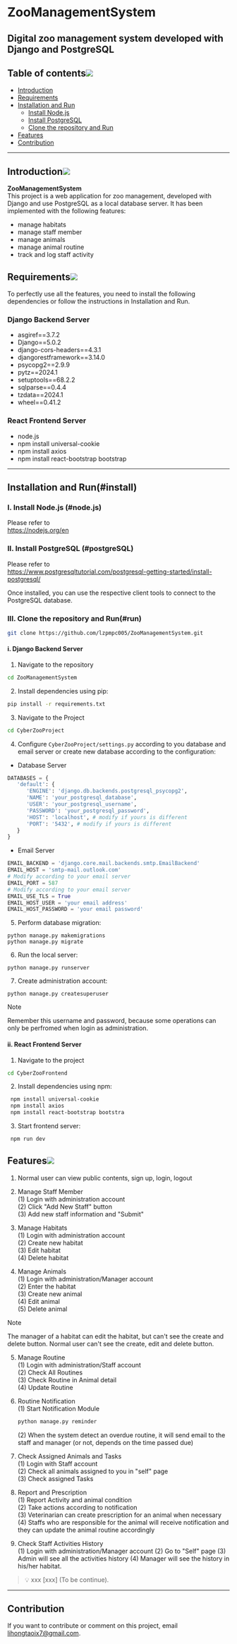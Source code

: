 # ZooManagementSystem

Digital zoo management system developed with Django and PostgreSQL
---

## Table of contents[![](https://raw.githubusercontent.com/aregtech/areg-sdk/master/docs/img/pin.svg)](#table-of-contents)
- [Introduction](#introduction)
- [Requirements](#requirements)
- [Installation and Run](#install)
  - [Install Node.js](#node.js)
  - [Install PostgreSQL](#postgreSQL)
  - [Clone the repository and Run](#run)
- [Features](#Features)
- [Contribution](#Contribution)

---

<!-- markdownlint-disable -->

## Introduction[![](https://raw.githubusercontent.com/aregtech/areg-sdk/master/docs/img/pin.svg)](#introduction)

**ZooManagementSystem**   
This project is a web application for zoo management, developed with Django and use PostgreSQL as a local database server. It has been implemented with the following features:
- manage habitats
- manage staff member
- manage animals
- manage animal routine
- track and log staff activity


## Requirements[![](https://raw.githubusercontent.com/aregtech/areg-sdk/master/docs/img/pin.svg)](#requirements)
 
 To perfectly use all the features, you need to install the following dependencies or follow the instructions in Installation and Run.
 ### Django Backend Server
 - asgiref==3.7.2
 - Django==5.0.2
 - django-cors-headers==4.3.1
 - djangorestframework==3.14.0
 - psycopg2==2.9.9
 - pytz==2024.1
 - setuptools==68.2.2
 - sqlparse==0.4.4
 - tzdata==2024.1
 - wheel==0.41.2

 ### React Frontend Server
 - node.js
 - npm install universal-cookie
 - npm install axios
 - npm install react-bootstrap bootstrap

---

## Installation and Run(#install)

### I. Install Node.js (#node.js)

Please refer to   
 https://nodejs.org/en

### II. Install PostgreSQL (#postgreSQL)

Please refer to   
 https://www.postgresqltutorial.com/postgresql-getting-started/install-postgresql/

Once installed, you can use the respective client tools to connect to the PostgreSQL database.


### III. Clone the repository and Run(#run)

```bash
git clone https://github.com/lzpmpc005/ZooManagementSystem.git
```
#### i. Django Backend Server
1. Navigate to the repository
```bash
cd ZooManagementSystem
```
2. Install dependencies using pip:
```bash
pip install -r requirements.txt
```
3. Navigate to the Project
```bash
cd CyberZooProject
```
4. Configure `CyberZooProject/settings.py` according to you database and email server or create new database according to the configuration:
- Database Server
```python
DATABASES = {
   'default': {
      'ENGINE': 'django.db.backends.postgresql_psycopg2',
      'NAME': 'your_postgresql_database',
      'USER': 'your_postgresql_username',
      'PASSWORD': 'your_postgresql_password',
      'HOST': 'localhost', # modify if yours is different
      'PORT': '5432', # modify if yours is different
   }
}
```

- Email Server
```python
EMAIL_BACKEND = 'django.core.mail.backends.smtp.EmailBackend'
EMAIL_HOST = 'smtp-mail.outlook.com'    
# Modify according to your email server
EMAIL_PORT = 587     
# Modify according to your email server
EMAIL_USE_TLS = True 
EMAIL_HOST_USER = 'your email address' 
EMAIL_HOST_PASSWORD = 'your email password' 
```

5. Perform database migration:
```
python manage.py makemigrations
python manage.py migrate
```
6. Run the local server:
```
python manage.py runserver
```

7. Create administration account:
```
python manage.py createsuperuser
```
> [!NOTE]
> Remember this username and password, because some operations can only be perfromed when login as administration.

#### ii. React Frontend Server

1. Navigate to the project
```bash
cd CyberZooFrontend
```
2. Install dependencies using npm:
```bash
 npm install universal-cookie
 npm install axios
 npm install react-bootstrap bootstra
```

3. Start frontend server:
```bash
 npm run dev
```

## Features[![](https://raw.githubusercontent.com/aregtech/areg-sdk/master/docs/img/pin.svg)](#Features)
1. Normal user can view public contents, sign up, login, logout

2. Manage Staff Member   
(1) Login with administration account   
(2) Click "Add New Staff" button   
(3) Add new staff information and "Submit"   

3. Manage Habitats  
(1) Login with administration account  
(2) Create new habitat  
(3) Edit habitat  
(4) Delete habitat

4. Manage Animals  
(1) Login with administration/Manager account  
(2) Enter the habitat    
(3) Create new animal      
(4) Edit animal    
(5) Delete animal   

> [!NOTE]
> The manager of a habitat can edit the habitat, but can't see the create and delete button.   Normal user can't see the create, edit and delete button.

5. Manage Routine  
(1) Login with administration/Staff account  
(2) Check All Routines    
(3) Check Routine in Animal detail      
(4) Update Routine  

6. Routine Notification   
   (1) Start Notification Module
   ```bash
   python manage.py reminder
   ``` 
   (2) When the system detect an overdue routine, it will send email to the staff and manager (or not, depends on the time passed due)

7. Check Assigned Animals and Tasks  
(1) Login with Staff account  
(2) Check all animals assigned to you in "self" page  
(3) Check assigned Tasks      

8. Report and Prescription  
(1) Report Activity and animal condition  
(2) Take actions according to notification  
(3) Veterinarian can create prescription for an animal when necessary
(4) Staffs who are responsible for the animal will receive notification and they can update the animal routine accordingly 

9. Check Staff Activities History  
(1) Login with administration/Manager account
(2) Go to "Self" page
(3) Admin will see all the activities history
(4) Manager will see the history in his/her habitat.


> 💡 xxx [xxx] (To be continue). 

---
 ## Contribution
 
If you want to contribute or comment on this project, email lihongtaoix7@gmail.com.